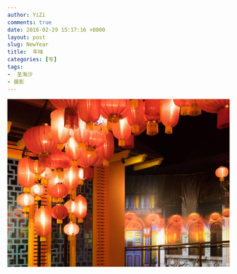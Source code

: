 ```yaml
---
author: YiZi
comments: true
date: 2016-02-29 15:17:16 +0800
layout: post
slug: NewYear
title:  年味
categories: [写]
tags:
-  圣淘沙
- 摄影
---
```

![](/public/images/gallery/NewYear.jpg)
